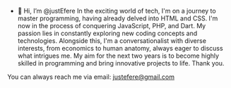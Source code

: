 - 👋 Hi, I’m @justEfere
In the exciting world of tech, I'm on a journey to master programming, having already delved into HTML and CSS.
I'm now in the process of conquering JavaScript, PHP, and Dart.
My passion lies in constantly exploring new coding concepts and technologies.
Alongside this, I'm a conversationalist with diverse interests, from economics to human anatomy, always eager to discuss what intrigues me.
My aim for the next two years is to become highly skilled in programming and bring innovative projects to life.
Thank you.

You can always reach me via email: justefere@gmail.com
